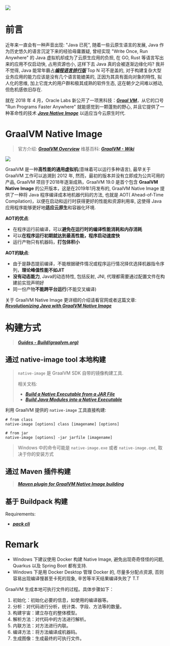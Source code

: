 ![](https://image.cdn.yangbingdong.com/image/java-native-image-exploring/5f1d2ca90862bab4fa5afe565f7dd070-696f8e.png)

# 前言

近年来一直会有一种声音出现: "Java 已死", 随着一些云原生语言的发展, Java 作为历史悠久的语言沉淀下来的经验毋庸置疑, 曾经实现 "Write Once, Run Anywhere" 的 Java 虚拟机却成为了云原生应用的负担, 在 GO, Rust 等语言写出来的应用不仅启动快, 占用资源也小, 这样下去 Java 真的会被逐渐边缘化吗? 我并不觉得, Java 能常年霸占[***编程语言排行版***](https://www.tiobe.com/tiobe-index/) Top N 可不是盖的, 对于构建复杂大型业务应用的能力应该是没有几个语言能媲美的, 正因为其具有面向对象的特性, 拟人化的思维, 加上它庞大的用户群和极其成熟的软件生态, 这在朝夕之间难以撼动, 但危机感依旧存在.

就在 2018 年 4 月，Oracle Labs 新公开了一项黑科技：***[Graal VM](https://www.graalvm.org/)***，从它的口号 "Run Programs Faster Anywhere" 就能感觉到一颗蓬勃的野心, 并且它提供了一种革命性的技术 [***Java Native Image***](https://www.graalvm.org/latest/reference-manual/native-image/) 以适应当今云原生时代.

# GraalVM Native Image

> 官方介绍: [***GraalVM Overview***](https://www.graalvm.org/latest/docs/introduction/)
> 维基百科: [***GraalVM - Wiki***](https://en.wikipedia.org/wiki/GraalVM)

![](https://image.cdn.yangbingdong.com/image/java-native-image-exploring/d5d8d8de13ad1ebd0903e7c93922c102-8224c5.png)

 GraalVM 是一种**高性能的通用虚拟机**(意味着可以运行多种语言), 最早关于 GraalVM 工作可以追溯到 2012 年, 然而，最初的版本并没有立即成为公共可用的产品, GraalVM 项目于2018年逐渐成熟，GraalVM 19.0 是首个包含 **GraalVM Native Image** 的公开版本，这是在2019年1月发布的, GraalVM Native Image 提供了一种将 Java 程序编译成本地机器代码的方法, 也就是 AOT( Ahead-of-Time Compilation)，以便在启动和运行时获得更好的性能和资源利用率, 这使得 Java 应用程序能够更好地**适应云原生**和容器化环境.

**AOT的优点**:

- 在程序运行前编译，可以**避免在运行时的编译性能消耗和内存消耗**
- 可以**在程序运行初期就达到最高性能，程序启动速度快**
- 运行产物只有机器码，**打包体积小**

**AOT的缺点**:

- 由于是静态提前编译，不能根据硬件情况或程序运行情况择优选择机器指令序列，**理论峰值性能不如JIT**
- **没有动态能力**,  Java的动态特性, 包括反射, JNI, 代理都需要通过配置文件在构建前实现声明好 
- 同一份产物**不能跨平台运行**(不能交叉编译)

关于 GraalVM Native Image 更详细的介绍请看官网或者这篇文章: [***Revolutionizing Java with GraalVM Native Image***](https://www.infoq.com/articles/native-java-graalvm/)





# 构建方式

> [***Guides - Build(graalvm.org)***](https://www.graalvm.org/latest/guides/?topic=build)

## 通过 native-image tool 本地构建

> `native-image` 是 GraalVM SDK 自带的镜像构建工具.
>
> 相关文档:
>
> * [***Build a Native Executable from a JAR File***](https://www.graalvm.org/latest/reference-manual/native-image/guides/build-native-executable-from-jar/)
> * [***Build Java Modules into a Native Executable***](https://www.graalvm.org/latest/reference-manual/native-image/guides/build-java-modules-into-native-executable/)

利用 GraalVM 提供的 `native-image` 工具直接构建:

```
# from class
native-image [options] class [imagename] [options]

# from jar
native-image [options] -jar jarfile [imagename]
```

> Windows 中的命令可能是 `native-image.exe` 或者 `native-image.cmd`, 取决于你的安装方式



## 通过 Maven 插件构建

> [***Maven plugin for GraalVM Native Image building***](https://graalvm.github.io/native-build-tools/latest/maven-plugin.html)

## 基于 Buildpack 构建

Requirements:

* [***pack cli***](https://buildpacks.io/docs/install-pack/)



# Remark

* Windows 下建议使用 Docker 构建 Native Image, 避免出现奇奇怪怪的问题, Quarkus 以及 Spring Boot 都有支持.
* Windows 下是用 Docker Desktop 管理 Docker 的, 尽量多分配点资源, 否则容易出现编译慢甚至卡死的现象, 辛苦等半天结果编译失败了 T.T



GraalVM 生成本地可执行文件的过程。具体步骤如下：

1. 初始化：初始化必要的信息，如使用的编译器等。
2. 分析：对代码进行分析，统计类、字段、方法等的数量。
3. 构建宇宙：建立存在的整体模型。
4. 解析方法：对代码中的方法进行解析。
5. 内联方法：对方法进行内联。
6. 编译方法：将方法编译成机器码。
7. 生成图像：生成最终的可执行文件。

